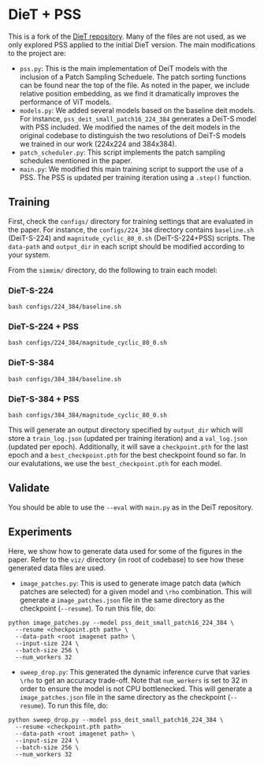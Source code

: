 # DieT + PSS

This is a fork of the [DieT repository](https://github.com/facebookresearch/deit). Many of the files are not used, as we only explored PSS applied to the initial DieT version. The main modifications to the project are:
- `pss.py`: This is the main implementation of DeiT models with the inclusion of a Patch Sampling Scheduele. The patch sorting functions can be found near the top of the file. As noted in the paper, we include relative position embedding, as we find it dramatically improves the performance of ViT models.
- `models.py`: We added several models based on the baseline deit models. For instance, `pss_deit_small_patch16_224_384` generates a DeiT-S model with PSS included. We modified the names of the deit models in the original codebase to distinguish the two resolutions of DeiT-S models we trained in our work (224x224 and 384x384). 
- `patch_scheduler.py`: This script implements the patch sampling schedules mentioned in the paper.
- `main.py`: We modified this main training script to support the use of a PSS. The PSS is updated per training iteration using a `.step()` function.

## Training
First, check the `configs/` directory for training settings that are evaluated in the paper. For instance, the `configs/224_384` directory contains `baseline.sh` (DeiT-S-224) and `magnitude_cyclic_80_0.sh` (DeiT-S-224+PSS) scripts. The `data-path` and `output_dir` in each script should be modified according to your system.

From the `simmim/` directory, do the following to train each model:

### DieT-S-224
`bash configs/224_384/baseline.sh`

### DieT-S-224 + PSS
`bash configs/224_384/magnitude_cyclic_80_0.sh`

### DieT-S-384
`bash configs/384_384/baseline.sh`

### DieT-S-384 + PSS
`bash configs/384_384/magnitude_cyclic_80_0.sh`

This will generate an output directory specified by `output_dir` which will store a `train_log.json` (updated per training iteration) and a `val_log.json` (updated per epoch). Additionally, it will save a `checkpoint.pth` for the last epoch and a `best_checkpoint.pth` for the best checkpoint found so far. In our evalutations, we use the `best_checkpoint.pth` for each model.

## Validate
You should be able to use the `--eval` with `main.py` as in the DeiT repository.

## Experiments
Here, we show how to generate data used for some of the figures in the paper. Refer to the `viz/` directory (in root of codebase) to see how these generated data files are used.

- `image_patches.py`: This is used to generate image patch data (which patches are selected) for a given model and `\rho` combination. This will generate a `image_patches.json` file in the same directory as the checkpoint (`--resume`). To run this file, do:
```
python image_patches.py --model pss_deit_small_patch16_224_384 \
  --resume <checkpoint.pth path> \
  --data-path <root imagenet path> \
  --input-size 224 \
  --batch-size 256 \
  --num_workers 32
```
- `sweep_drop.py`: This generated the dynamic inference curve that varies `\rho` to get an accuracy trade-off. Note that `num_workers` is set to 32 in order to ensure the model is not CPU bottlenecked. This will generate a `image_patches.json` file in the same directory as the checkpoint (`--resume`). To run this file, do:
```
python sweep_drop.py --model pss_deit_small_patch16_224_384 \
  --resume <checkpoint.pth path>
  --data-path <root imagenet path> \
  --input-size 224 \
  --batch-size 256 \
  --num_workers 32
```

